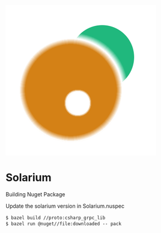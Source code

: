 ![solarium](https://raw.githubusercontent.com/Chronojam/Solarium/master/doc/solarium.png)

Solarium
==


Building Nuget Package

Update the solarium version in Solarium.nuspec
```
$ bazel build //proto:csharp_grpc_lib
$ bazel run @nuget//file:downloaded -- pack 

```

